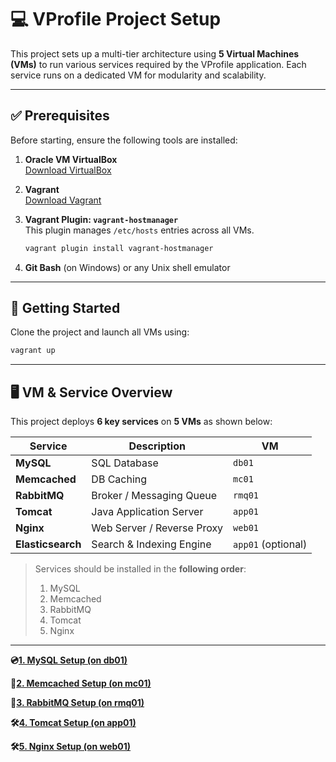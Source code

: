 # 💻 VProfile Project Setup

This project sets up a multi-tier architecture using **5 Virtual Machines (VMs)** to run various services required by the VProfile application. Each service runs on a dedicated VM for modularity and scalability.

---

## ✅ Prerequisites

Before starting, ensure the following tools are installed:

1. **Oracle VM VirtualBox**  
   [Download VirtualBox](https://www.virtualbox.org/)

2. **Vagrant**  
   [Download Vagrant](https://www.vagrantup.com/)

3. **Vagrant Plugin: `vagrant-hostmanager`**  
   This plugin manages `/etc/hosts` entries across all VMs.

   ```bash
   vagrant plugin install vagrant-hostmanager
   ```

4. **Git Bash** (on Windows) or any Unix shell emulator

---

## 🚀 Getting Started

Clone the project and launch all VMs using:

```bash
vagrant up
```

---

## 🖥️ VM & Service Overview

This project deploys **6 key services** on **5 VMs** as shown below:

| Service       | Description                  | VM        |
|---------------|------------------------------|-----------|
| **MySQL**     | SQL Database                 | `db01`    |
| **Memcached** | DB Caching                   | `mc01`    |
| **RabbitMQ**  | Broker / Messaging Queue     | `rmq01`   |
| **Tomcat**    | Java Application Server      | `app01`   |
| **Nginx**     | Web Server / Reverse Proxy   | `web01`   |
| **Elasticsearch** | Search & Indexing Engine | `app01` (optional)|

> Services should be installed in the **following order**:
> 1. MySQL  
> 2. Memcached  
> 3. RabbitMQ  
> 4. Tomcat  
> 5. Nginx

---

**💿[1. MySQL Setup (on db01)](./1.MySQL_Setup.md)**

**🧠[2. Memcached Setup (on mc01)](./2.Memcached_setup.md)**

**📩[3. RabbitMQ Setup (on rmq01)](./3.RabbitMQ.md)**

**🛠️[4. Tomcat Setup (on app01)](./4.Tomcat.md)**

**🛠️[5. Nginx Setup (on web01)](./5.Nginx.md)**
